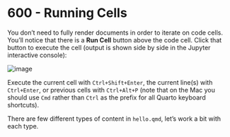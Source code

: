 # 600 - Running Cells

You don’t need to fully render documents in order to iterate on code cells. You’ll notice that there is a **Run Cell** button above the code cell. Click that button to execute the cell (output is shown side by side in the Jupyter interactive console):

![image](https://user-images.githubusercontent.com/1499433/199121416-2a0b074f-2e64-425d-9ca0-73837437bef0.png)

Execute the current cell with ```Ctrl+Shift+Enter```, the current line(s) with ```Ctrl+Enter```, or previous cells with ```Ctrl+Alt+P``` (note that on the Mac you should use ```Cmd``` rather than ```Ctrl``` as the prefix for all Quarto keyboard shortcuts).

There are few different types of content in ```hello.qmd```, let’s work a bit with each type.
